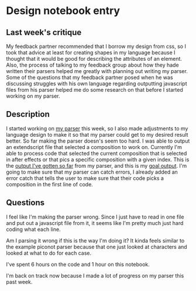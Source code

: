 # Design notebook entry

## Last week's critique

My feedback partner recommended that I borrow my design from css, so I took that advice at least for creating shapes in my language because I thought that it would be good for describing the attributes of an element. Also, the process of talking to my feedback group about how they hade written their parsers helped me greatly with planning out writing my parser. Some of the questions that my feedback partner posed when he was discussing struggles with his own language regarding outputting javascript files from his parser helped me do some research on that before I started working on my parser.

## Description

I started working on [my parser](https://github.com/hmc-cs111-spring2023/Artifact-Cruedy/blob/main/DSL%20Code/parser.py) this week, so I also made adjustments to my language design to make it so that my parser could get to my desired result better. So far making the parser doesn's seem too hard. I was able to output an extendscript file that selected a composition to work on. Currently I'm able to process code that selected the current composition that is selected in after effects or that pics a specific composition with a given index. 
This is the [output I've gotten so far](https://github.com/hmc-cs111-spring2023/Artifact-Cruedy/blob/main/Screen%20Shot%202023-04-16%20at%208.09.17%20PM.png) from my parser, and this is my [goal output](https://github.com/hmc-cs111-spring2023/Artifact-Cruedy/blob/main/goal_output.png). I'm going to make sure that my parser can catch errors, I already added an error catch that tells the user to make sure that their code picks a composition in the first line of code.

## Questions

I feel like I'm making the parser wrong. Since I just have to read in one file and put out a javascript file from it, it seems like I'm pretty much just hard coding what each line.

Am I parsing it wrong if this is the way I'm doing it? It kinda feels similar to the example piconot parser because that one just looked at characters and looked at what to do for each case.

I've spent 6 hours on the code and 1 hour on this notebook.

I'm back on track now because I made a lot of progress on my parser this past week.
